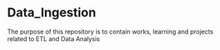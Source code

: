 # Data_Ingestion
The purpose of this repository is to contain works, learning and projects related to ETL and Data Analysis

